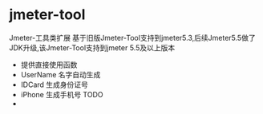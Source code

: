 # jmeter-tool
Jmeter-工具类扩展
基于旧版Jmeter-Tool支持到jmeter5.3,后续Jmeter5.5做了JDK升级,该Jmeter-Tool支持到jmeter 5.5及以上版本
* 提供直接使用函数
* UserName 名字自动生成
* IDCard 生成身份证号
* iPhone 生成手机号
TODO
* 
